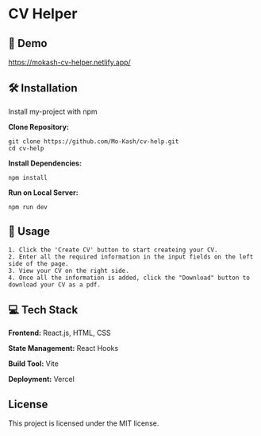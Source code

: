 
# CV Helper




## 🚀 Demo

https://mokash-cv-helper.netlify.app/
## 🛠️ Installation

Install my-project with npm

**Clone Repository:**
```
git clone https://github.com/Mo-Kash/cv-help.git
cd cv-help
```
**Install Dependencies:**
```
npm install
```

**Run on Local Server:**
```
npm run dev
```
    
## 🧐 Usage

    1. Click the 'Create CV' button to start createing your CV.
    2. Enter all the required information in the input fields on the left side of the page.
    3. View your CV on the right side.
    4. Once all the information is added, click the "Download" button to download your CV as a pdf.


## 💻 Tech Stack

**Frontend:**  React.js, HTML, CSS

**State Management:** React Hooks

**Build Tool:** Vite

**Deployment:** Vercel


## License

This project is licensed under the MIT license. 
